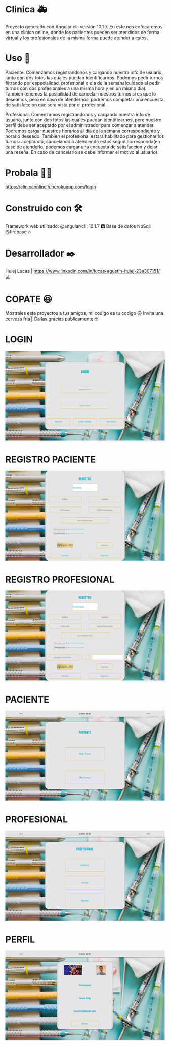 # Clinica 🚑 
Proyecto generado con Angular cli: version 10.1.7.
En este nos enfocaremos en una clinica online, donde los pacientes pueden ser atendidos de forma virtual y los profesionales de la misma forma puede atender a estos.

# Uso 📄

Paciente: Comenzamos registrandonos y cargando nuestra info de usuario, junto con dos fotos las cuales puedan identificarnos.
Podemos pedir turnos filtrando por especialidad, profesional o dia de la semana(cuidado al pedir turnos con dos profesionales a una misma hora y en un mismo dia). Tambien tenemos la posibilidad de cancelar nuestros turnos si es que lo deseamos, pero en caso de atendernos, podremos completar una encuesta de satisfaccion que sera vista por el profesional.

Profesional: Comenzamos registrandonos y cargando nuestra info de usuario, junto con dos fotos las cuales puedan identificarnos, pero nuestro perfil debe ser aceptado por el administrador para comenzar a atender. Podremos cargar nuestros horarios al dia de la semana correspondiente y horario deseado.
Tambien el profesional estara habilitado para gestionar los turnos: aceptando, cancelando o atendiendo estos segun corresponda(en caso de atenderlo, podemos cargar una encuesta de satisfaccion y dejar una reseña. En caso de cancelarlo se debe informar el motivo al usuario).

# Probala 👨‍💻
https://clinicaonlinelh.herokuapp.com/login

# Construido con 🛠️
Framework web utilizado: @angular/cli: 10.1.7 🅰️
Base de datos NoSql: @firebase 🔥

# Desarrollador ✒️
Hulej Lucas | https://www.linkedin.com/in/lucas-agustin-hulej-23a307151/ 💻

# COPATE 😆 
Mostrales este proyectos a tus amigos, mi codigo es tu codigo 😜
Invita una cerveza fria🍺
Da las gracias públicamente 🤓

# LOGIN
![Login](https://github.com/lucashulej/ClinicaOnline/blob/main/src/assets/images/readme-images/unknown.png)

# REGISTRO PACIENTE
![RegistroPaciente](https://github.com/lucashulej/ClinicaOnline/blob/main/src/assets/images/readme-images/unknown2.png)

# REGISTRO PROFESIONAL
![RegistroProfesional](https://github.com/lucashulej/ClinicaOnline/blob/main/src/assets/images/readme-images/unknown1.png)

# PACIENTE
![Paciente](https://github.com/lucashulej/ClinicaOnline/blob/main/src/assets/images/readme-images/5.png)

# PROFESIONAL
![Profesional](https://github.com/lucashulej/ClinicaOnline/blob/main/src/assets/images/readme-images/4.png)

# PERFIL
![Perfil](https://github.com/lucashulej/ClinicaOnline/blob/main/src/assets/images/readme-images/6.png)
